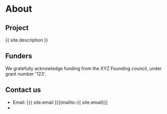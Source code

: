 # About

## Project
{{ site.description }}

## Funders
We gratefully acknowledge funding from the XYZ Founding council, under grant number '123'.

## Contact us

- Email: [{{ site.email }}](mailto::{{ site.email}}]
- 
